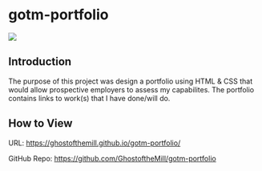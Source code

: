 # gotm-portfolio
<img src=./assets/images/gotm-portfolio-deploy.jpeg>

<h2><b>Introduction</b></h2>

The purpose of this project was design a portfolio using HTML & CSS that would allow prospective employers to assess my capabilites. The portfolio contains links to work(s) that I have done/will do.

<h2><b>How to View</b></h2>

URL: https://ghostofthemill.github.io/gotm-portfolio/

GitHub Repo: https://github.com/GhostoftheMill/gotm-portfolio




